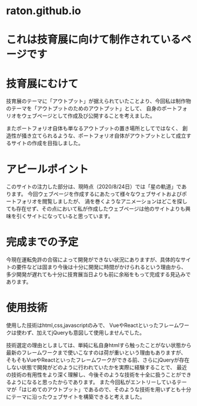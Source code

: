 # raton.github.io
# これは技育展に向けて制作されているページです

# 技育展にむけて
技育展のテーマに「アウトプット」が据えられていたことより、今回私は制作物のテーマを「アウトプットのためのアウトプット」として、
自身のポートフォリオをウェブページとして作成及び公開することを考えました。

またポートフォリオ自体も単なるアウトプットの置き場所としてではなく、
創造性が掻き立てられるような、ポートフォリオ自体がアウトプットとして成立するサイトの作成を目指しました。

# アピールポイント
このサイトの注力した部分は、現時点（2020/8/24日）では「星の軌道」であります。
今回ウェブページを作成するにあたって様々なウェブサイトおよびポートフォリオを閲覧しましたが、
渦を巻くようなアニメーションはどこを探しても存在せず、その点において私が作成したウェブページは他のサイトよりも興味を引くサイトになっていると思っています。

# 完成までの予定
今現在運転免許の合宿によって開発ができない状況にありますが、具体的なサイトの要件などは固まり今後は十分に開発に時間がかけられるという理由から、
多少開発が遅れても十分に技育展当日よりも前に余裕をもって完成する見込みであります。

# 使用技術
使用した技術はhtml,css,javascriptのみで、
VueやReactといったフレームワークは使わず、加えてjQueryも意図して使用しませんでした。

技術選定の理由としましては、単純に私自身htmlすら触ったことがない状態から最新のフレームワークまで使いこなすのは荷が重いという理由もありますが、
そもそもVueやReactといったフレームワークができる前、さらにjQueryが存在しない状態で開発がどのように行われていたかを実際に経験することで、
最近の技術の有用性をより深く理解し、今後そのような技術を十全に扱うことができるようになると思ったからであります。
また今回私がエントリーしているテーマが「はじめてのアウトプット」であるので、そのような技術を用いずとも十分にテーマに沿ったウェブサイトを構築できると考えました。
